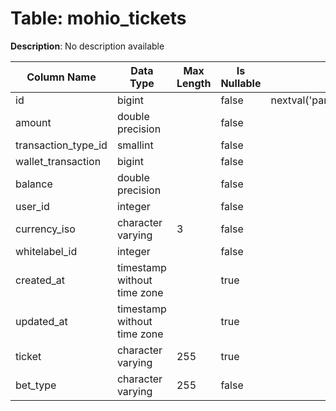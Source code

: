 # Table: mohio_tickets

**Description**: No description available

| Column Name | Data Type | Max Length | Is Nullable | Default | Primary Key | Foreign Key |
|-------------|-----------|------------|-------------|---------|-------------|-------------|
| id | bigint |  | false | nextval('pam.mohio_tickets_id_seq'::regclass) | mohio_tickets | mohio_tickets |
| amount | double precision |  | false |  |  |  |
| transaction_type_id | smallint |  | false |  | mohio_tickets | transaction_types |
| wallet_transaction | bigint |  | false |  |  |  |
| balance | double precision |  | false |  |  |  |
| user_id | integer |  | false |  | mohio_tickets | users |
| currency_iso | character varying | 3 | false |  | mohio_tickets | currencies |
| whitelabel_id | integer |  | false |  | mohio_tickets | whitelabels |
| created_at | timestamp without time zone |  | true |  |  |  |
| updated_at | timestamp without time zone |  | true |  |  |  |
| ticket | character varying | 255 | true |  |  |  |
| bet_type | character varying | 255 | false |  |  |  |
